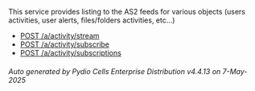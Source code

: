






This service provides listing to the AS2 feeds for various objects (users activities, user alerts, files/folders activities, etc...)

- [POST /a/activity/stream](../post-a-activity-stream/)
- [POST /a/activity/subscribe](../post-a-activity-subscribe/)
- [POST /a/activity/subscriptions](../post-a-activity-subscriptions/)

###### Auto generated by Pydio Cells Enterprise Distribution v4.4.13 on 7-May-2025
